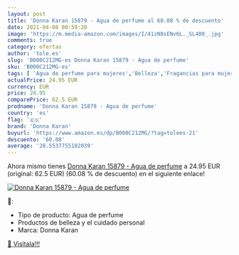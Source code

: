 ```yaml
---
layout: post
title: 'Donna Karan 15879 - Agua de perfume al 60.08 % de descuento'
date: 2021-04-08 00:59:20
image: 'https://m.media-amazon.com/images/I/41zN8sENv6L._SL400_.jpg'
comments: true
category: ofertas
author: 'tole.es'
slug: 'B000C212MG-es Donna Karan 15879 - Agua de perfume'
sku: 'B000C212MG-es'
tags: [ 'Agua de perfume para mujeres','Belleza','Fragancias para mujeres','Perfumes y fragancias','agua','de','donna karan','perfume', ]
actualPrice: 24.95 EUR
currency: EUR
price: 24.95
comparePrice: 62.5 EUR
prodname: 'Donna Karan 15879 - Agua de perfume'
country: 'es'
flag: '🇪🇸'
brand: 'Donna Karan'
buyurl: 'https://www.amazon.es/dp/B000C212MG/?tag=tolees-21'
descuento: '60.08'
average: '28.5537755102039'
---
```


Ahora mismo tienes [Donna Karan 15879 - Agua de perfume](https://www.amazon.es/dp/B000C212MG/?tag=tolees-21) a 24.95 EUR (original: 62.5 EUR) (60.08 %  de descuento) en el siguiente enlace!

[![Donna Karan 15879 - Agua de perfume](https://m.media-amazon.com/images/I/41zN8sENv6L._SL400_.jpg)](https://www.amazon.es/dp/B000C212MG/?tag=tolees-21)

🔎:

- Tipo de producto: Agua de perfume
- Productos de belleza y el cuidado personal
- Marca: Donna Karan

[🛒 Visítala!!!](https://www.amazon.es/dp/B000C212MG/?tag=tolees-21)
